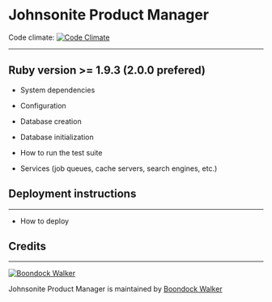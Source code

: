 # Johnsonite Product Manager 

Code climate: [![Code Climate](https://codeclimate.com/repos/5214f390f3ea0049ba04f954/badges/aa92f547acd44399739b/gpa.png)](https://codeclimate.com/repos/5214f390f3ea0049ba04f954/feed)

---

## Ruby version >= 1.9.3 (2.0.0 prefered)

* System dependencies

* Configuration

* Database creation

* Database initialization

* How to run the test suite

* Services (job queues, cache servers, search engines, etc.)

## Deployment instructions
-------
* How to deploy

## Credits
---

[![Boondock Walker](http://www.boondockwalker.com/bw-logo.png)](http://www.boondockwalker.com)

Johnsonite Product Manager is maintained by [Boondock Walker](http://www.boondockwalker.com)
